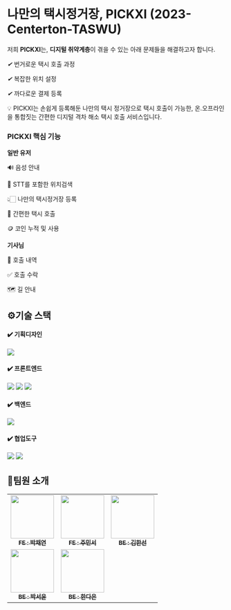 # 나만의 택시정거장, PICKXI (2023-Centerton-TASWU)



저희 **PICKXI**는, **디지털 취약계층**이 겪을 수 있는 아래 문제들을 해결하고자 합니다.

*✔* 번거로운 택시 호출 과정

*✔* 복잡한 위치 설정 

*✔* 까다로운 결제 등록

<aside>
💡 PICKXI는 손쉽게 등록해둔 나만의 택시 정거장으로 택시 호출이 가능한, 온.오프라인을 통합짓는 간편한 디지털 격차 해소 택시 호출 서비스입니다.

</aside>

### PICKXI 핵심 기능

**일반 유저**

🔊  음성 안내 

🎤  STT를 포함한 위치검색 

👆🏻  나만의 택시정거장 등록

🚖  간편한 택시 호출

🪙  코인 누적 및 사용 

**기사님**

📃  호출 내역

✅  호출 수락

🗺️  길 안내

###


## ⚙️기술 스택

#### ✔️ 기획디자인

<img src="https://img.shields.io/badge/figma-F24E1E?style=for-the-badge&logo=figma&logoColor=white">

#### ✔️ 프론트엔드

<img src="https://img.shields.io/badge/html5-E34F26?style=for-the-badge&logo=html5&logoColor=white"> <img src="https://img.shields.io/badge/css3-1572B6?style=for-the-badge&logo=css3&logoColor=white"> <img src="https://img.shields.io/badge/javascript-F7DF1E?style=for-the-badge&logo=javascript&logoColor=black">

#### ✔️ 백엔드

<img src="https://img.shields.io/badge/django-092E20?style=for-the-badge&logo=django&logoColor=white">

#### ✔️ 협업도구

<img src="https://img.shields.io/badge/github-181717?style=for-the-badge&logo=github&logoColor=white"> <img src="https://img.shields.io/badge/git-F05032?style=for-the-badge&logo=git&logoColor=white">

## 🤗팀원 소개

<table>
  <tbody>
    <tr>
      <td align="center"><a href="https://github.com/chaeneey"><img src="https://avatars.githubusercontent.com/u/127743435?v=4" width="100px;" alt=""/><br /><sub><b>FE : 박채연</b></sub></a><br /></td>
      <td align="center"><a href="https://github.com/JOOMINSE0"><img src="https://avatars.githubusercontent.com/u/127743683?v=4" width="100px;" alt=""/><br /><sub><b>FE : 주민서</b></sub></a><br /></td>
      <td align="center"><a href="https://github.com/hansun-hub"><img src="https://avatars.githubusercontent.com/u/68306239?v=4" width="100px;" alt=""/><br /><sub><b>BE : 김한선</b></sub></a><br /></td>
     <tr/>
      <td align="center"><a href="https://github.com/fjqmqjrm"><img src="https://avatars.githubusercontent.com/u/126189239?v=4" width="100px;" alt=""/><br /><sub><b>BE : 박서윤</b></sub></a><br /></td>
      <td align="center"><a href="https://github.com/daeun-han"><img src="https://avatars.githubusercontent.com/u/111632494?v=4" width="100px;" alt=""/><br /><sub><b>BE : 한다은</b></sub></a><br /></td>
    </tr>
  </tbody>
</table>
